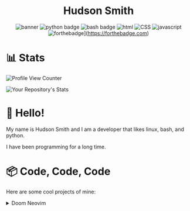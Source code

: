 <div align="center">

  # Hudson Smith
  
  ![banner](https://external-content.duckduckgo.com/iu/?u=https%3A%2F%2Fipiccy.com%2Fres%2FLP%2Fdata%2Fimages%2Fyoutube-banner-maker-b0i.jpg&f=1&nofb=1)
  ![python badge](https://img.shields.io/badge/Python-3776AB?style=for-the-badge&logo=python&logoColor=white)
  ![bash badge](https://img.shields.io/badge/Shell_Script-121011?style=for-the-badge&logo=gnu-bash&logoColor=white)
  ![html](https://img.shields.io/badge/HTML-239120?style=for-the-badge&logo=html5&logoColor=white)
  ![CSS](https://img.shields.io/badge/CSS3-1572B6?style=for-the-badge&logo=css3&logoColor=white)
  ![javascript](https://img.shields.io/badge/JavaScript-F7DF1E?style=for-the-badge&logo=javascript&logoColor=black)
  ![forthebadge](https://forthebadge.com/images/badges/built-with-love.svg)](https://forthebadge.com)

</div>


  
# 📊 Stats
  
![Profile View Counter](https://komarev.com/ghpvc/?username=hudsonsmith)

![Your Repository's Stats](https://github-readme-stats.vercel.app/api?username=hudsonsmith&show_icons=true)

  
# 👋 Hello!


My name is Hudson Smith and I am a developer that likes linux, bash, and python.

I have been programming for a long time.


# 📦 Code, Code, Code

Here are some cool projects of mine:

<details>
  <summary>Doom Neovim</summary>
  
  ---
  
  Link: [Doom Neovim](https://github.com/hudsonsmith/doom-neovim)
  
  Doom Neovim is my own custom flavor of Neovim that I use on a daily basis.
  
  Since it is mine, I will update it for everybody, whenever I get a want a new feature, you will get it too.

  ### Features
  - Minimalistic looks inspired by modern IDEs.
  - Sane defaults for insane people.
  - Modern Git support.
  - FZF support.
  - Better start screen with Dashboard-nvim
  - Custom made statusline made specifically for Doom Neovim.
  - Better git commit that shows git diffs in a vertical split.
  
</details>
<!-- 

### Stats
Vim opened 1160 times!
10529 Bash commands ran!

### Quicklinks
- [Symlink Tool](https://github.com/hudsonsmith/symlink-tool)
- [Math Killer Linux/Unix](https://github.com/hudsonsmith/math-killer-linux-and-unix)
- [Math Killer Windows](https://github.com/hudsonsmith/math-killer-windows)
- [Vimrc Collection](https://github.com/hudsonsmith/vimrc-collection)
 -->
